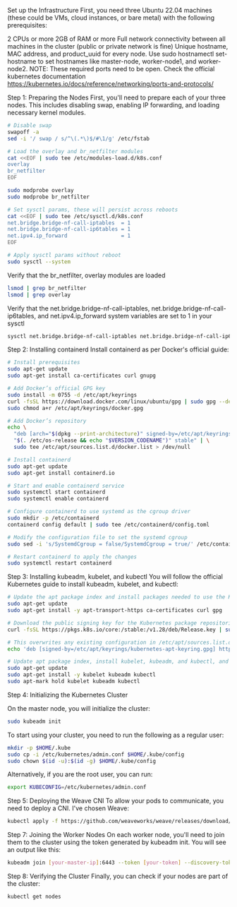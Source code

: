 Set up the Infrastructure
First, you need three Ubuntu 22.04 machines (these could be VMs, cloud instances, or bare metal) with the following prerequisites:

2 CPUs or more
2GB of RAM or more
Full network connectivity between all machines in the cluster (public or private network is fine)
Unique hostname, MAC address, and product_uuid for every node. Use sudo hostnamectl set-hostname <node-name> to set hostnames like master-node, worker-node1, and worker-node2.
NOTE: These required ports need to be open. Check the official kubernetes documentation https://kubernetes.io/docs/reference/networking/ports-and-protocols/

Step 1: Preparing the Nodes
First, you'll need to prepare each of your three nodes. This includes disabling swap, enabling IP forwarding, and loading necessary kernel modules.
```bash
# Disable swap
swapoff -a
sed -i '/ swap / s/^\(.*\)$/#\1/g' /etc/fstab

# Load the overlay and br_netfilter modules
cat <<EOF | sudo tee /etc/modules-load.d/k8s.conf
overlay
br_netfilter
EOF

sudo modprobe overlay
sudo modprobe br_netfilter

# Set sysctl params, these will persist across reboots
cat <<EOF | sudo tee /etc/sysctl.d/k8s.conf
net.bridge.bridge-nf-call-iptables  = 1
net.bridge.bridge-nf-call-ip6tables = 1
net.ipv4.ip_forward                 = 1
EOF

# Apply sysctl params without reboot
sudo sysctl --system
```
Verify that the br_netfilter, overlay modules are loaded
```bash
lsmod | grep br_netfilter
lsmod | grep overlay
```
Verify that the net.bridge.bridge-nf-call-iptables, net.bridge.bridge-nf-call-ip6tables, and net.ipv4.ip_forward system variables are set to 1 in your sysctl
```bash
sysctl net.bridge.bridge-nf-call-iptables net.bridge.bridge-nf-call-ip6tables net.ipv4.ip_forward
```

Step 2: Installing containerd
Install containerd as per Docker's official guide:
```bash
# Install prerequisites
sudo apt-get update
sudo apt-get install ca-certificates curl gnupg

# Add Docker’s official GPG key
sudo install -m 0755 -d /etc/apt/keyrings
curl -fsSL https://download.docker.com/linux/ubuntu/gpg | sudo gpg --dearmor -o /etc/apt/keyrings/docker.gpg
sudo chmod a+r /etc/apt/keyrings/docker.gpg

# Add Docker’s repository
echo \
  "deb [arch="$(dpkg --print-architecture)" signed-by=/etc/apt/keyrings/docker.gpg] https://download.docker.com/linux/ubuntu \
  "$(. /etc/os-release && echo "$VERSION_CODENAME")" stable" | \
  sudo tee /etc/apt/sources.list.d/docker.list > /dev/null

# Install containerd
sudo apt-get update
sudo apt-get install containerd.io

# Start and enable containerd service
sudo systemctl start containerd
sudo systemctl enable containerd

# Configure containerd to use systemd as the cgroup driver
sudo mkdir -p /etc/containerd
containerd config default | sudo tee /etc/containerd/config.toml

# Modify the configuration file to set the systemd cgroup
sudo sed -i 's/SystemdCgroup = false/SystemdCgroup = true/' /etc/containerd/config.toml

# Restart containerd to apply the changes
sudo systemctl restart containerd
```

Step 3: Installing kubeadm, kubelet, and kubectl
You will follow the official Kubernetes guide to install kubeadm, kubelet, and kubectl:
```bash
# Update the apt package index and install packages needed to use the Kubernetes apt repository
sudo apt-get update
sudo apt-get install -y apt-transport-https ca-certificates curl gpg

# Download the public signing key for the Kubernetes package repositories
curl -fsSL https://pkgs.k8s.io/core:/stable:/v1.28/deb/Release.key | sudo gpg --dearmor -o /etc/apt/keyrings/kubernetes-apt-keyring.gpg

# This overwrites any existing configuration in /etc/apt/sources.list.d/kubernetes.list
echo 'deb [signed-by=/etc/apt/keyrings/kubernetes-apt-keyring.gpg] https://pkgs.k8s.io/core:/stable:/v1.28/deb/ /' | sudo tee /etc/apt/sources.list.d/kubernetes.list

# Update apt package index, install kubelet, kubeadm, and kubectl, and pin their version
sudo apt-get update
sudo apt-get install -y kubelet kubeadm kubectl
sudo apt-mark hold kubelet kubeadm kubectl
```

Step 4: Initializing the Kubernetes Cluster

On the master node, you will initialize the cluster:
```bash
sudo kubeadm init
```
To start using your cluster, you need to run the following as a regular user:
```bash
mkdir -p $HOME/.kube
sudo cp -i /etc/kubernetes/admin.conf $HOME/.kube/config
sudo chown $(id -u):$(id -g) $HOME/.kube/config
```
Alternatively, if you are the root user, you can run:
```bash
export KUBECONFIG=/etc/kubernetes/admin.conf
```
Step 5: Deploying the Weave CNI
To allow your pods to communicate, you need to deploy a CNI. I've chosen Weave:
```bash
kubectl apply -f https://github.com/weaveworks/weave/releases/download/v2.8.1/weave-daemonset-k8s.yaml
```

Step 7: Joining the Worker Nodes
On each worker node, you'll need to join them to the cluster using the token generated by kubeadm init. You will see an output like this:
```bash
kubeadm join [your-master-ip]:6443 --token [your-token] --discovery-token-ca-cert-hash sha256:[your-hash]
```
Step 8: Verifying the Cluster
Finally, you can check if your nodes are part of the cluster:
```bash
kubectl get nodes
```
